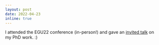```yaml
---
layout: post
date: 2022-04-23
inline: true
---
```


I attended the EGU22 conference (in-person!) and gave an [invited talk](https://meetingorganizer.copernicus.org/EGU22/session/44036) on my PhD work. :)
